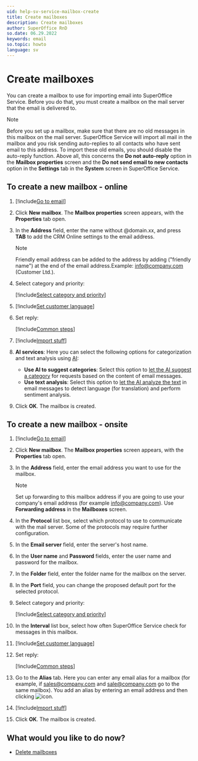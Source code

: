 ```yaml
---
uid: help-sv-service-mailbox-create
title: Create mailboxes
description: Create mailboxes
author: SuperOffice RnD
so.date: 06.29.2022
keywords: email
so.topic: howto
language: sv
---
```


# Create mailboxes

You can create a mailbox to use for importing email into SuperOffice Service. Before you do that, you must create a mailbox on the mail server that the email is delivered to.

> [!NOTE]
> Before you set up a mailbox, make sure that there are no old messages in this mailbox on the mail server. SuperOffice Service will import all mail in the mailbox and you risk sending auto-replies to all contacts who have sent email to this address. To import these old emails, you should disable the auto-reply function. Above all, this concerns the **Do not auto-reply** option in the **Mailbox properties** screen and the **Do not send email to new contacts** option in the **Settings** tab in the **System** screen in SuperOffice Service.

## To create a new mailbox - online

1. [!include[Go to email](includes/goto-email.md)]

1. Click **New mailbox**. The **Mailbox properties** screen appears, with the **Properties** tab open.

1. In the **Address** field, enter the name without @domain.xx, and press **TAB** to add the CRM Online settings to the email address.

    > [!NOTE]
    > Friendly email address can be added to the address by adding ("friendly name") at the end of the email address.Example: info@company.com (Customer Ltd.).

1. Select category and priority:

    [!include[Select category and priority](includes/step-select-category-priority.md)]

1. [!include[Set customer language](includes/step-set-language.md)]

1. Set reply:

    [!include[Common steps](includes/step-set-reply.md)]

1. [!include[Import stuff](includes/step-import.md)]

1. **AI services**: Here you can select the following options for categorization and text analysis using [AI][4]:

    * **Use AI to suggest categories**: Select this option to [let the AI suggest a category][3] for requests based on the content of email messages.
    * **Use text analysis**: Select this option to [let the AI analyze the text][2] in email messages to detect language (for translation) and perform sentiment analysis.

1. Click **OK**. The mailbox is created.

## To create a new mailbox - onsite

1. [!include[Go to email](includes/goto-email.md)]

1. Click **New mailbox**. The **Mailbox properties** screen appears, with the **Properties** tab open.

1. In the **Address** field, enter the email address you want to use for the mailbox.

    > [!NOTE]
    > Set up forwarding to this mailbox address if you are going to use your company's email address (for example info@company.com). Use **Forwarding address** in the **Mailboxes** screen.

1. In the **Protocol** list box, select which protocol to use to communicate with the mail server. Some of the protocols may require further configuration.

1. In the **Email server** field, enter the server's host name.

1. In the **User name** and **Password** fields, enter the user name and password for the mailbox.

1. In the **Folder** field, enter the folder name for the mailbox on the server.

1. In the **Port** field, you can change the proposed default port for the selected protocol.

1. Select category and priority:

    [!include[Select category and priority](includes/step-select-category-priority.md)]

1. In the **Interval** list box, select how often SuperOffice Service check for messages in this mailbox.

1. [!include[Set customer language](includes/step-set-language.md)]

1. Set reply:

    [!include[Common steps](includes/step-set-reply.md)]

1. Go to the **Alias** tab. Here you can enter any email alias for a mailbox (for example, if sales@company.com and sale@company.com go to the same mailbox). You add an alias by entering an email address and then clicking ![icon][img1].

1. [!include[Import stuff](includes/step-import.md)]

1. Click **OK**. The mailbox is created.

## What would you like to do now?

* [Delete mailboxes][1]

<!-- Referenced links -->
[1]: delete-mailbox.md
[2]: ../../../ai/learn/text-analysis.md
[3]: ../../../ai/learn/categorization.md
[4]: ../../../ai/learn/index.md

<!-- Referenced images -->
[img1]: ../../../../media/icons/btn-add.png


